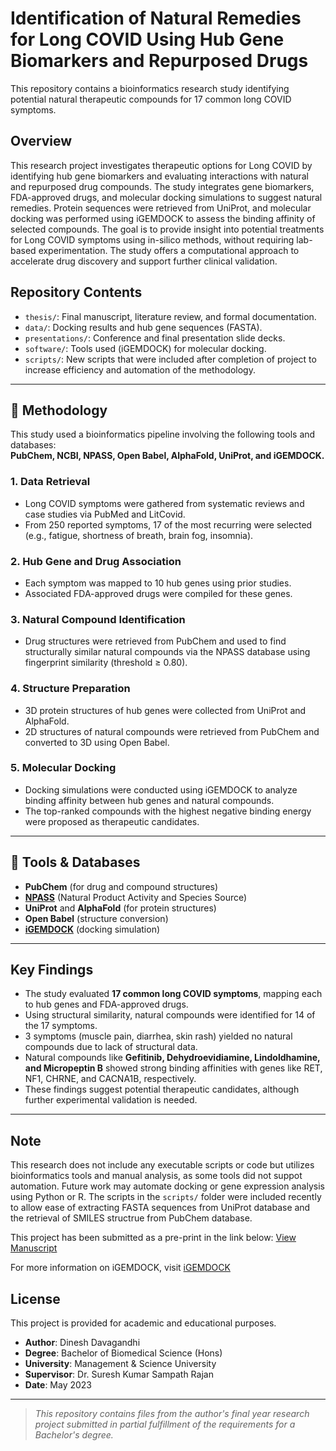 # Identification of Natural Remedies for Long COVID Using Hub Gene Biomarkers and Repurposed Drugs
This repository contains a bioinformatics research study identifying potential natural therapeutic compounds for 17 common long COVID symptoms.

## Overview
This research project investigates therapeutic options for Long COVID by identifying hub gene biomarkers and evaluating interactions with natural and repurposed drug compounds. The study integrates gene biomarkers, FDA-approved drugs, and molecular docking simulations to suggest natural remedies. Protein sequences were retrieved from UniProt, and molecular docking was performed using iGEMDOCK to assess the binding affinity of selected compounds. The goal is to provide insight into potential treatments for Long COVID symptoms using in-silico methods, without requiring lab-based experimentation. The study offers a computational approach to accelerate drug discovery and support further clinical validation.

## Repository Contents

- `thesis/`: Final manuscript, literature review, and formal documentation.
- `data/`: Docking results and hub gene sequences (FASTA).
- `presentations/`: Conference and final presentation slide decks.
- `software/`: Tools used (iGEMDOCK) for molecular docking.
- `scripts/`: New scripts that were included after completion of project to increase efficiency and automation of the methodology.
---

## 🔬 Methodology

This study used a bioinformatics pipeline involving the following tools and databases:  
**PubChem, NCBI, NPASS, Open Babel, AlphaFold, UniProt, and iGEMDOCK.**

### 1. **Data Retrieval**
- Long COVID symptoms were gathered from systematic reviews and case studies via PubMed and LitCovid.
- From 250 reported symptoms, 17 of the most recurring were selected (e.g., fatigue, shortness of breath, brain fog, insomnia).

### 2. **Hub Gene and Drug Association**
- Each symptom was mapped to 10 hub genes using prior studies.
- Associated FDA-approved drugs were compiled for these genes.

### 3. **Natural Compound Identification**
- Drug structures were retrieved from PubChem and used to find structurally similar natural compounds via the NPASS database using fingerprint similarity (threshold ≥ 0.80).

### 4. **Structure Preparation**
- 3D protein structures of hub genes were collected from UniProt and AlphaFold.
- 2D structures of natural compounds were retrieved from PubChem and converted to 3D using Open Babel.

### 5. **Molecular Docking**
- Docking simulations were conducted using iGEMDOCK to analyze binding affinity between hub genes and natural compounds.
- The top-ranked compounds with the highest negative binding energy were proposed as therapeutic candidates.

---

## 🧪 Tools & Databases
- **PubChem** (for drug and compound structures)
- [**NPASS**](https://bidd.group/NPASS/) (Natural Product Activity and Species Source)
- **UniProt** and **AlphaFold** (for protein structures)
- **Open Babel** (structure conversion)
- [**iGEMDOCK**](http://gemdock.life.nctu.edu.tw/dock/igemdock.php) (docking simulation)

---
## Key Findings

- The study evaluated **17 common long COVID symptoms**, mapping each to hub genes and FDA-approved drugs.
- Using structural similarity, natural compounds were identified for 14 of the 17 symptoms.
- 3 symptoms (muscle pain, diarrhea, skin rash) yielded no natural compounds due to lack of structural data.
- Natural compounds like **Gefitinib, Dehydroevidiamine, Lindoldhamine, and Micropeptin B** showed strong binding affinities with genes like RET, NF1, CHRNE, and CACNA1B, respectively.
- These findings suggest potential therapeutic candidates, although further experimental validation is needed.

---
## Note
This research does not include any executable scripts or code but utilizes bioinformatics tools and manual analysis, as some tools did not suppot automation. Future work may automate docking or gene expression analysis using Python or R. The scripts in the `scripts/` folder were included recently to allow ease of extracting FASTA sequences from UniProt database and the retrieval of SMILES structrue from PubChem database.

This project has been submitted as a pre-print in the link below:
[View Manuscript](https://www.preprints.org/manuscript/202408.0890/v1)

For more information on iGEMDOCK, visit [iGEMDOCK](https://bmcbioinformatics.biomedcentral.com/articles/10.1186/1471-2105-12-S1-S33)

## License
This project is provided for academic and educational purposes.

- **Author**: Dinesh Davagandhi  
- **Degree**: Bachelor of Biomedical Science (Hons)  
- **University**: Management & Science University  
- **Supervisor**: Dr. Suresh Kumar Sampath Rajan  
- **Date**: May 2023
---

> _This repository contains files from the author's final year research project submitted in partial fulfillment of the requirements for a Bachelor's degree._
